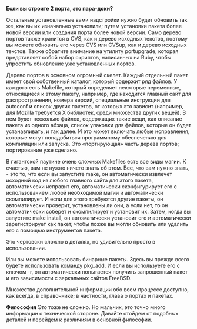 **Если вы строите 2 порта, это пара-доки?**

Остальные установленные вами надстройки нужно будет обновить так же, как вы их изначально установили; путем установки пакета более новой версии или создания порта более новой версии. Само дерево портов также хранится в CVS, как и дерево исходных текстов, поэтому вы можете обновить его через CVS или CVSup, как и дерево исходных текстов. Также обратите внимание на утилиту portupgrade, которая представляет собой набор скриптов, написанных на Ruby, чтобы упростить обновление уже установленных портов.

Дерево портов в основном огромный скелет. Каждый отдельный пакет имеет свой собственный каталог, который содержит ряд файлов. У каждого есть Makefile, который определяет некоторые переменные, относящиеся к этому пакету, например, где находится главный сайт для распространения, номера версий, специальные инструкции для autoconf и список других пакетов, от которых это зависит (например, для Mozilla требуется X библиотек, среди множества других вещей). В нем будет несколько файлов, содержащих такие вещи, как описание пакета из одного абзаца, список упаковки для файлов, которые он будет устанавливать, и так далее. И это может включать любые исправления, которые могут понадобиться программному обеспечению для компиляции или запуска. Это «портирующая» часть дерева портов; портирование уже сделано.

В гигантской паутине очень сложных Makefiles есть все виды магии. К счастью, вам не нужно ничего знать об этом. Все, что вам нужно знать, - это то, что если вы запустите make, он автоматически извлечет исходный код из любого главного сайта для этого пакета, автоматически исправит его, автоматически сконфигурирует его с использованием любой необходимой магии и автоматически скомпилирует. И если для этого требуются другие пакеты, он автоматически проверит, установлены ли они, а если нет, то он автоматически соберет и скомпилирует и установит их. Затем, когда вы запустите make install, он автоматически установит его и автоматически зарегистрирует как пакет, чтобы позже вы могли обновить или удалить его с помощью инструментов пакета.

Это чертовски сложно в деталях, но удивительно просто в использовании.

Или вы можете использовать бинарные пакеты. Здесь вы прежде всего будете использовать команду pkg_add. И если вы используете его с ключом -r, он автоматически попытается получить запрошенный пакет и его зависимости с зеркальных сайтов FreeBSD.

Множество дополнительной информации обо всем процессе доступно, как всегда, в справочнике; в частности, глава о портах и пакетах.

**Философия**
Это тоже не сложно. Но мальчик, это точно много информации о технической стороне. Давайте отойдем от подобных деталей и перейдем к различиям в основной философии.
